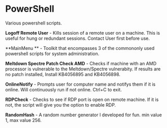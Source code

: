 # PowerShell
Various powershell scripts. 

**Logoff Remote User** - Kills session of a remote user on a machine. This is useful for hung or redundant sessions. Contact User first before use.

**MainMenu ** - Toolkit that encompasses 3 of the commononly used powershell scripts for system administration.

**Meltdown Spectre Patch Check AMD** - Checks if machine with an AMD processor is vulnerable to the Meltdown/Spectre vulnerabity. If results are no patch installed, Install KB4056895 and KB4056898.

**OnlineNotify** - Prompts user for computer name and notifys them if it is online. Will continuously run if not online. Ctrl+C to exit.

**RDPCheck** - Checks to see if RDP port is open on remote machine. If it is not, the script will give you the option to enable RDP.

**RandomHash** - A random number generator I developed for fun. min value 1, max value 256.
